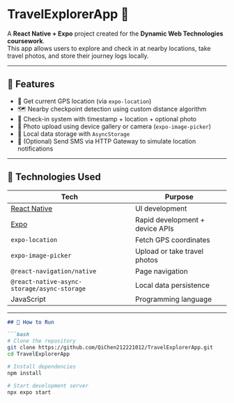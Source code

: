 # TravelExplorerApp 🧭

A **React Native + Expo** project created for the **Dynamic Web Technologies coursework**.  
This app allows users to explore and check in at nearby locations, take travel photos, and store their journey logs locally.

---

## 🌟 Features

- 📍 Get current GPS location (via `expo-location`)
- 🗺️ Nearby checkpoint detection using custom distance algorithm
- 🧾 Check-in system with timestamp + location + optional photo
- 📸 Photo upload using device gallery or camera (`expo-image-picker`)
- 💾 Local data storage with `AsyncStorage`
- 📡 (Optional) Send SMS via HTTP Gateway to simulate location notifications

---

## 🧩 Technologies Used

| Tech                                                     | Purpose                           |
|----------------------------------------------------------|-----------------------------------|
| [React Native](https://reactnative.dev/)                 | UI development                    |
| [Expo](https://expo.dev/)                                | Rapid development + device APIs  |
| `expo-location`                                          | Fetch GPS coordinates             |
| `expo-image-picker`                                      | Upload or take travel photos      |
| `@react-navigation/native`                               | Page navigation                   |
| `@react-native-async-storage/async-storage`              | Local data persistence            |
| JavaScript                                               | Programming language              |

---

```markdown
## 🚀 How to Run

```bash
# Clone the repository
git clone https://github.com/QiChen212221012/TravelExplorerApp.git
cd TravelExplorerApp

# Install dependencies
npm install

# Start development server
npx expo start





